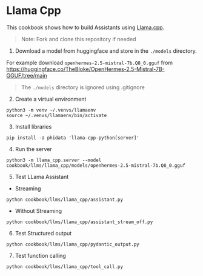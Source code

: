 # Llama Cpp

This cookbook shows how to build Assistants using [Llama.cpp](https://github.com/ggerganov/llama.cpp).

> Note: Fork and clone this repository if needed

1. Download a model from huggingface and store in the `./models` directory.

For example download `openhermes-2.5-mistral-7b.Q8_0.gguf` from https://huggingface.co/TheBloke/OpenHermes-2.5-Mistral-7B-GGUF/tree/main

> The `./models` directory is ignored using .gitignore

2. Create a virtual environment

```shell
python3 -m venv ~/.venvs/llamaenv
source ~/.venvs/llamaenv/bin/activate
```

3. Install libraries

```shell
pip install -U phidata 'llama-cpp-python[server]'
```

4. Run the server

```shell
python3 -m llama_cpp.server --model cookbook/llms/llama_cpp/models/openhermes-2.5-mistral-7b.Q8_0.gguf
```

5. Test LLama Assistant

- Streaming

```shell
python cookbook/llms/llama_cpp/assistant.py
```

- Without Streaming

```shell
python cookbook/llms/llama_cpp/assistant_stream_off.py
```

6. Test Structured output

```shell
python cookbook/llms/llama_cpp/pydantic_output.py
```

7. Test function calling

```shell
python cookbook/llms/llama_cpp/tool_call.py
```
